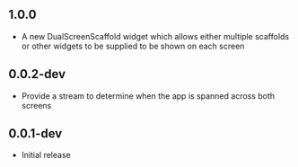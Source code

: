 ## 1.0.0

* A new DualScreenScaffold widget which allows either multiple scaffolds or other widgets to be supplied to be shown on each screen

## 0.0.2-dev

* Provide a stream to determine when the app is spanned across both screens

## 0.0.1-dev

* Initial release
